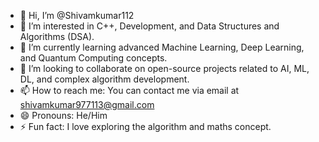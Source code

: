 - 👋 Hi, I’m @Shivamkumar112
- 👀 I’m interested in C++, Development, and Data Structures and Algorithms (DSA).
- 🌱 I’m currently learning advanced Machine Learning, Deep Learning, and Quantum Computing concepts.
- 💞️ I’m looking to collaborate on open-source projects related to AI, ML, DL, and complex algorithm development.
- 📫 How to reach me: You can contact me via email at shivamkumar977113@gmail.com
- 😄 Pronouns: He/Him
- ⚡ Fun fact: I love exploring the algorithm and maths concept.


<!---
Shivamkumar112/Shivamkumar112 is a ✨ special ✨ repository because its `README.md` (this file) appears on your GitHub profile.
You can click the Preview link to take a look at your changes.
--->
